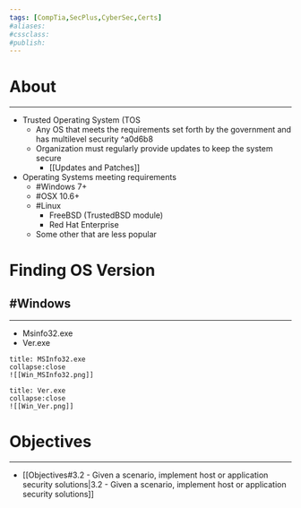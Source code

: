 ```yaml
---
tags: [CompTia,SecPlus,CyberSec,Certs]
#aliases:
#cssclass:
#publish:
---
```


# About
---
- Trusted Operating System (TOS
	- Any OS that meets the requirements set forth by the government and has multilevel security ^a0d6b8
	- Organization must regularly provide updates to keep the system secure
		- [[Updates and Patches]]
- Operating Systems meeting requirements
	- #Windows 7+
	- #OSX 10.6+
	- #Linux
		- FreeBSD (TrustedBSD module)
		- Red Hat Enterprise
	- Some other that are less popular

# Finding OS Version

## #Windows
---
- Msinfo32.exe
- Ver.exe

```ad-example
title: MSInfo32.exe
collapse:close
![[Win_MSInfo32.png]]
```

```ad-example
title: Ver.exe
collapse:close
![[Win_Ver.png]]
```

# Objectives
---
- [[Objectives#3.2 - Given a scenario, implement host or application security solutions|3.2 - Given a scenario, implement host or application security solutions]]